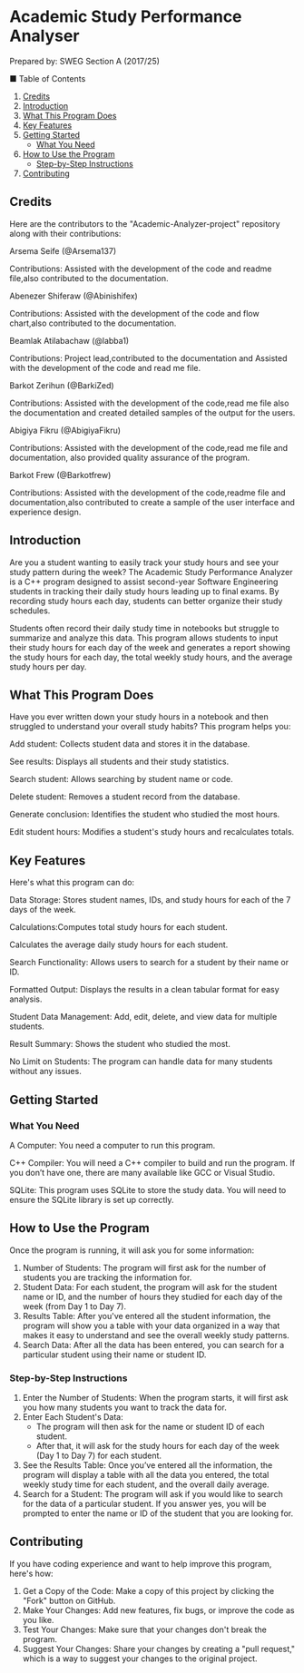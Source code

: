 # Academic Study Performance Analyser 
Prepared by: SWEG Section A (2017/25)

■ Table of Contents

1. [Credits](#credits)
2. [Introduction](#introduction)
3. [What This Program Does](#what-this-program-does)
4. [Key Features](#key-features)
5. [Getting Started](#getting-started)
   - [What You Need](#what-you-need)
6. [How to Use the Program](#how-to-use-the-program)
   - [Step-by-Step Instructions](#step-by-step-instructions)
7. [Contributing](#contributing)
   
## Credits
Here are the contributors to the "Academic-Analyzer-project" repository along with their contributions:

Arsema Seife (@Arsema137)

Contributions: Assisted with the development of the code and readme file,also contributed to the documentation.

Abenezer Shiferaw (@Abinishifex)

Contributions: Assisted with the development of the code and flow chart,also contributed to the documentation.

Beamlak Atilabachaw (@labba1)

Contributions: Project lead,contributed to the documentation and Assisted with the development of the code and read me file.

Barkot Zerihun (@BarkiZed)

Contributions: Assisted with the development of the code,read me file also the documentation and created detailed samples of the output for the users.

Abigiya Fikru (@AbigiyaFikru)

Contributions: Assisted with the development of the code,read me file and documentation, also provided quality assurance of the program.

Barkot Frew (@Barkotfrew)

Contributions:  Assisted with the development of the code,readme file and documentation,also contributed to create a sample of the user interface and experience design.

## Introduction

Are you a student wanting to easily track your study hours and see your study pattern during the week? The Academic Study Performance Analyzer is a C++ program designed to assist second-year Software Engineering students in tracking their daily study hours leading up to final exams. By recording study hours each day, students can better organize their study schedules.

Students often record their daily study time in notebooks but struggle to summarize and analyze this data. This program allows students to input their study hours for each day of the week and generates a report showing the study hours for each day, the total weekly study hours, and the average study hours per day.

## What This Program Does

Have you ever written down your study hours in a notebook and then struggled to understand your overall study habits? This program helps you:                       

Add student: Collects student data and stores it in the database.

See results: Displays all students and their study statistics.


Search student: Allows searching by student name or code.

Delete student: Removes a student record from the database.

Generate conclusion: Identifies the student who studied the most hours.

Edit student hours: Modifies a student's study hours and recalculates totals.

## Key Features
Here's what this program can do:

Data Storage: Stores student names, IDs, and study hours for each of the 7 days of the week.

Calculations:Computes total study hours for each student.

Calculates the average daily study hours for each student.

Search Functionality: Allows users to search for a student by their name or ID.

Formatted Output: Displays the results in a clean tabular format for easy analysis.

Student Data Management: Add, edit, delete, and view data for multiple students.

Result Summary: Shows the student who studied the most.

No Limit on Students: The program can handle data for many students without any issues.

## Getting Started
### What You Need

A Computer: You need a computer to run this program.

C++ Compiler: You will need a C++ compiler to build and run the program. If you don’t have one, there are many available like GCC or Visual Studio.

SQLite: This program uses SQLite to store the study data. You will need to ensure the SQLite library is set up correctly.
## How to Use the Program

Once the program is running, it will ask you for some information:

1. Number of Students: The program will first ask for the number of students you are tracking the information for.
2. Student Data: For each student, the program will ask for the student name or ID, and the number of hours they studied for each day of the week (from Day 1 to Day 7).
3. Results Table: After you've entered all the student information, the program will show you a table with your data organized in a way that makes it easy to understand and see the overall weekly study patterns.
4. Search Data: After all the data has been entered, you can search for a particular student using their name or student ID.

### Step-by-Step Instructions
1. Enter the Number of Students: When the program starts, it will first ask you how many students you want to track the data for.
2. Enter Each Student's Data:
   - The program will then ask for the name or student ID of each student.
   - After that, it will ask for the study hours for each day of the week (Day 1 to Day 7) for each student.
3. See the Results Table: Once you’ve entered all the information, the program will display a table with all the data you entered, the total weekly study time for each student, and the overall daily average.
4. Search for a Student: The program will ask if you would like to search for the data of a particular student. If you answer yes, you will be prompted to enter the name or ID of the student that you are looking for.

## Contributing

If you have coding experience and want to help improve this program, here's how:

1. Get a Copy of the Code: Make a copy of this project by clicking the "Fork" button on GitHub.
2. Make Your Changes: Add new features, fix bugs, or improve the code as you like.
3. Test Your Changes: Make sure that your changes don't break the program.
4. Suggest Your Changes: Share your changes by creating a "pull request," which is a way to suggest your changes to the original project.
